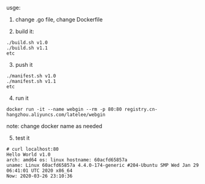 
usge: 
1. change .go file, change Dockerfile

2. build it:
```
./build.sh v1.0
./build.sh v1.1 
etc  
```

3. push it
```
./manifest.sh v1.0
./manifest.sh v1.1
etc
```

4. run it
```
docker run -it --name webgin --rm -p 80:80 registry.cn-hangzhou.aliyuncs.com/latelee/webgin
```
note: change docker name as needed

5. test it
```
# curl localhost:80
Hello World v1.0
arch: amd64 os: linux hostname: 60acfd65857a
uname: Linux 60acfd65857a 4.4.0-174-generic #204-Ubuntu SMP Wed Jan 29 06:41:01 UTC 2020 x86_64
Now: 2020-03-26 23:10:36
```
